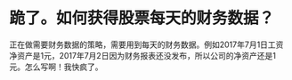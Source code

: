 # 跪了。如何获得股票每天的财务数据？

正在做需要财务数据的策略，需要用到每天的财务数据。例如2017年7月1日工资净资产是1元，2017年7月2日因为财务报表还没发布，所以公司的净资产还是1元。怎么写啊！我快疯了。